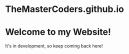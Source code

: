 # TheMasterCoders.github.io
# Welcome to my Website!
It's in development, so keep coming back here!
